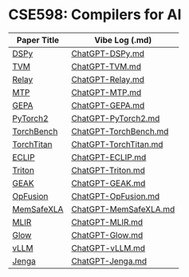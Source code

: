 # CSE598: Compilers for AI

| Paper Title | Vibe Log (.md) |
|-------------|----------------|
| [DSPy](https://arxiv.org/pdf/2310.03714) | [ChatGPT-DSPy.md](./vibe-logs/ChatGPT-DSPy.md) |
| [TVM](https://arxiv.org/abs/1802.04799)  | [ChatGPT-TVM.md](./vibe-logs/ChatGPT-TVM.md)  |
| [Relay](https://arxiv.org/abs/1904.08368) | [ChatGPT-Relay.md](./vibe-logs/ChatGPT-Relay.md) |
| [MTP](https://arxiv.org/pdf/2405.08965)   | [ChatGPT-MTP.md](./vibe-logs/ChatGPT-MTP.md)   |
| [GEPA](https://arxiv.org/pdf/2507.19457) | [ChatGPT-GEPA.md](./vibe-logs/ChatGPT-GEPA.md) |
| [PyTorch2](https://dl.acm.org/doi/pdf/10.1145/3620665.3640366) | [ChatGPT-PyTorch2.md](./vibe-logs/ChatGPT-PyTorch2.md) |
| [TorchBench](https://arxiv.org/pdf/2304.14226) | [ChatGPT-TorchBench.md](./vibe-logs/ChatGPT-TorchBench.md) |
| [TorchTitan](https://arxiv.org/pdf/2410.06511) | [ChatGPT-TorchTitan.md](./vibe-logs/ChatGPT-TorchTitan.md) |
| [ECLIP](https://arxiv.org/pdf/2506.12598) | [ChatGPT-ECLIP.md](./vibe-logs/ChatGPT-ECLIP.md) |
| [Triton](https://www.eecs.harvard.edu/~htk/publication/2019-mapl-tillet-kung-cox.pdf) | [ChatGPT-Triton.md](./vibe-logs/ChatGPT-Triton.md) |
| [GEAK](https://arxiv.org/pdf/2507.23194) | [ChatGPT-GEAK.md](./vibe-logs/ChatGPT-GEAK.md) |
| [OpFusion](https://arxiv.org/abs/2301.13062) | [ChatGPT-OpFusion.md](./vibe-logs/ChatGPT-OpFusion.md) |
| [MemSafeXLA](https://arxiv.org/abs/2206.14148) | [ChatGPT-MemSafeXLA.md](./vibe-logs/ChatGPT-MemSafeXLA.md) |
| [MLIR](https://arxiv.org/pdf/2002.11054) | [ChatGPT-MLIR.md](./vibe-logs/ChatGPT-MLIR.md) |
| [Glow](https://arxiv.org/pdf/1805.00907) | [ChatGPT-Glow.md](./vibe-logs/ChatGPT-Glow.md) |
| [vLLM](https://arxiv.org/abs/2309.06180) | [ChatGPT-vLLM.md](./vibe-logs/ChatGPT-vLLM.md) |
| [Jenga](https://arxiv.org/abs/2503.18292) | [ChatGPT-Jenga.md](./vibe-logs/ChatGPT-Jenga.md) |